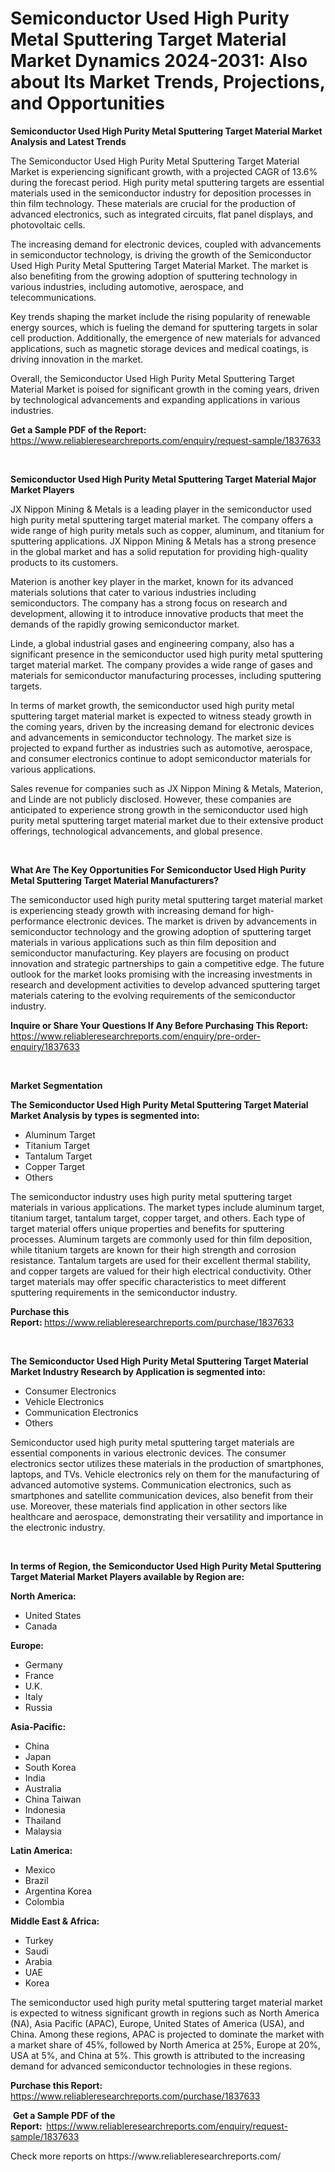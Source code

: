 <p><h1>Semiconductor Used High Purity Metal Sputtering Target Material Market Dynamics 2024-2031: Also about Its Market Trends, Projections, and Opportunities</h1></p><p><strong>Semiconductor Used High Purity Metal Sputtering Target Material Market Analysis and Latest Trends</strong></p>
<p><p>The Semiconductor Used High Purity Metal Sputtering Target Material Market is experiencing significant growth, with a projected CAGR of 13.6% during the forecast period. High purity metal sputtering targets are essential materials used in the semiconductor industry for deposition processes in thin film technology. These materials are crucial for the production of advanced electronics, such as integrated circuits, flat panel displays, and photovoltaic cells.</p><p>The increasing demand for electronic devices, coupled with advancements in semiconductor technology, is driving the growth of the Semiconductor Used High Purity Metal Sputtering Target Material Market. The market is also benefiting from the growing adoption of sputtering technology in various industries, including automotive, aerospace, and telecommunications.</p><p>Key trends shaping the market include the rising popularity of renewable energy sources, which is fueling the demand for sputtering targets in solar cell production. Additionally, the emergence of new materials for advanced applications, such as magnetic storage devices and medical coatings, is driving innovation in the market.</p><p>Overall, the Semiconductor Used High Purity Metal Sputtering Target Material Market is poised for significant growth in the coming years, driven by technological advancements and expanding applications in various industries.</p></p>
<p><strong>Get a Sample PDF of the Report:&nbsp;</strong> <a href="https://www.reliableresearchreports.com/enquiry/request-sample/1837633">https://www.reliableresearchreports.com/enquiry/request-sample/1837633</a></p>
<p>&nbsp;</p>
<p><strong>Semiconductor Used High Purity Metal Sputtering Target Material Major Market Players</strong></p>
<p><p>JX Nippon Mining & Metals is a leading player in the semiconductor used high purity metal sputtering target material market. The company offers a wide range of high purity metals such as copper, aluminum, and titanium for sputtering applications. JX Nippon Mining & Metals has a strong presence in the global market and has a solid reputation for providing high-quality products to its customers.</p><p>Materion is another key player in the market, known for its advanced materials solutions that cater to various industries including semiconductors. The company has a strong focus on research and development, allowing it to introduce innovative products that meet the demands of the rapidly growing semiconductor market.</p><p>Linde, a global industrial gases and engineering company, also has a significant presence in the semiconductor used high purity metal sputtering target material market. The company provides a wide range of gases and materials for semiconductor manufacturing processes, including sputtering targets.</p><p>In terms of market growth, the semiconductor used high purity metal sputtering target material market is expected to witness steady growth in the coming years, driven by the increasing demand for electronic devices and advancements in semiconductor technology. The market size is projected to expand further as industries such as automotive, aerospace, and consumer electronics continue to adopt semiconductor materials for various applications.</p><p>Sales revenue for companies such as JX Nippon Mining & Metals, Materion, and Linde are not publicly disclosed. However, these companies are anticipated to experience strong growth in the semiconductor used high purity metal sputtering target material market due to their extensive product offerings, technological advancements, and global presence.</p></p>
<p>&nbsp;</p>
<p><strong>What Are The Key Opportunities For Semiconductor Used High Purity Metal Sputtering Target Material Manufacturers?</strong></p>
<p><p>The semiconductor used high purity metal sputtering target material market is experiencing steady growth with increasing demand for high-performance electronic devices. The market is driven by advancements in semiconductor technology and the growing adoption of sputtering target materials in various applications such as thin film deposition and semiconductor manufacturing. Key players are focusing on product innovation and strategic partnerships to gain a competitive edge. The future outlook for the market looks promising with the increasing investments in research and development activities to develop advanced sputtering target materials catering to the evolving requirements of the semiconductor industry.</p></p>
<p><strong>Inquire or Share Your Questions If Any Before Purchasing This Report:</strong> <a href="https://www.reliableresearchreports.com/enquiry/pre-order-enquiry/1837633">https://www.reliableresearchreports.com/enquiry/pre-order-enquiry/1837633</a></p>
<p>&nbsp;</p>
<p><strong>Market Segmentation</strong></p>
<p><strong>The Semiconductor Used High Purity Metal Sputtering Target Material Market Analysis by types is segmented into:</strong></p>
<p><ul><li>Aluminum Target</li><li>Titanium Target</li><li>Tantalum Target</li><li>Copper Target</li><li>Others</li></ul></p>
<p><p>The semiconductor industry uses high purity metal sputtering target materials in various applications. The market types include aluminum target, titanium target, tantalum target, copper target, and others. Each type of target material offers unique properties and benefits for sputtering processes. Aluminum targets are commonly used for thin film deposition, while titanium targets are known for their high strength and corrosion resistance. Tantalum targets are used for their excellent thermal stability, and copper targets are valued for their high electrical conductivity. Other target materials may offer specific characteristics to meet different sputtering requirements in the semiconductor industry.</p></p>
<p><strong>Purchase this Report:&nbsp;</strong><a href="https://www.reliableresearchreports.com/purchase/1837633">https://www.reliableresearchreports.com/purchase/1837633</a></p>
<p>&nbsp;</p>
<p><strong>The Semiconductor Used High Purity Metal Sputtering Target Material Market Industry Research by Application is segmented into:</strong></p>
<p><ul><li>Consumer Electronics</li><li>Vehicle Electronics</li><li>Communication Electronics</li><li>Others</li></ul></p>
<p><p>Semiconductor used high purity metal sputtering target materials are essential components in various electronic devices. The consumer electronics sector utilizes these materials in the production of smartphones, laptops, and TVs. Vehicle electronics rely on them for the manufacturing of advanced automotive systems. Communication electronics, such as smartphones and satellite communication devices, also benefit from their use. Moreover, these materials find application in other sectors like healthcare and aerospace, demonstrating their versatility and importance in the electronic industry.</p></p>
<p>&nbsp;</p>
<p><strong>In terms of Region, the Semiconductor Used High Purity Metal Sputtering Target Material Market Players available by Region are:</strong></p>
<p>
    <p> <strong> North America: </strong>
        <ul>
            <li>United States</li>
            <li>Canada</li>
        </ul>
        </p> 
    <p> <strong> Europe: </strong>
        <ul>
            <li>Germany</li>
            <li>France</li>
            <li>U.K.</li>
            <li>Italy</li>
            <li>Russia</li>
        </ul>
        </p> 
    <p> <strong> Asia-Pacific: </strong>
        <ul>
            <li>China</li>
            <li>Japan</li>
            <li>South Korea</li>
            <li>India</li>
            <li>Australia</li>
            <li>China Taiwan</li>
            <li>Indonesia</li>
            <li>Thailand</li>
            <li>Malaysia</li>
        </ul>
        </p> 
    <p> <strong> Latin America: </strong>
        <ul>
            <li>Mexico</li>
            <li>Brazil</li>
            <li>Argentina Korea</li>
            <li>Colombia</li>
        </ul>
        </p> 
    <p> <strong> Middle East & Africa: </strong>
        <ul>
            <li>Turkey</li>
            <li>Saudi</li>
            <li>Arabia</li>
            <li>UAE</li>
            <li>Korea</li>
        </ul>
    </p>
    </p>
<p><p>The semiconductor used high purity metal sputtering target material market is expected to witness significant growth in regions such as North America (NA), Asia Pacific (APAC), Europe, United States of America (USA), and China. Among these regions, APAC is projected to dominate the market with a market share of 45%, followed by North America at 25%, Europe at 20%, USA at 5%, and China at 5%. This growth is attributed to the increasing demand for advanced semiconductor technologies in these regions.</p></p>
<p><strong>Purchase this Report: </strong><a href="https://www.reliableresearchreports.com/purchase/1837633">https://www.reliableresearchreports.com/purchase/1837633</a></p>
<p>&nbsp;<strong>Get a Sample PDF of the Report:&nbsp;&nbsp;</strong><a href="https://www.reliableresearchreports.com/enquiry/request-sample/1837633">https://www.reliableresearchreports.com/enquiry/request-sample/1837633</a></p>
<p><strong></strong></p>
<p>Check more reports on https://www.reliableresearchreports.com/</p>